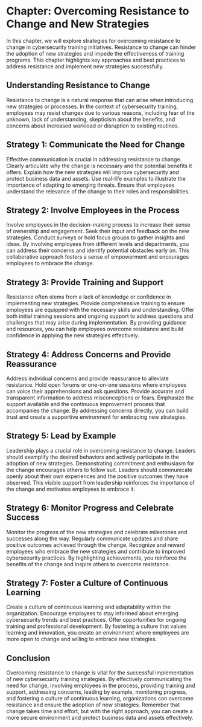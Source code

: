 Chapter: Overcoming Resistance to Change and New Strategies
===========================================================

In this chapter, we will explore strategies for overcoming resistance to change in cybersecurity training initiatives. Resistance to change can hinder the adoption of new strategies and impede the effectiveness of training programs. This chapter highlights key approaches and best practices to address resistance and implement new strategies successfully.

Understanding Resistance to Change
----------------------------------

Resistance to change is a natural response that can arise when introducing new strategies or processes. In the context of cybersecurity training, employees may resist changes due to various reasons, including fear of the unknown, lack of understanding, skepticism about the benefits, and concerns about increased workload or disruption to existing routines.

Strategy 1: Communicate the Need for Change
-------------------------------------------

Effective communication is crucial in addressing resistance to change. Clearly articulate why the change is necessary and the potential benefits it offers. Explain how the new strategies will improve cybersecurity and protect business data and assets. Use real-life examples to illustrate the importance of adapting to emerging threats. Ensure that employees understand the relevance of the change to their roles and responsibilities.

Strategy 2: Involve Employees in the Process
--------------------------------------------

Involve employees in the decision-making process to increase their sense of ownership and engagement. Seek their input and feedback on the new strategies. Conduct surveys or hold focus groups to gather insights and ideas. By involving employees from different levels and departments, you can address their concerns and identify potential obstacles early on. This collaborative approach fosters a sense of empowerment and encourages employees to embrace the change.

Strategy 3: Provide Training and Support
----------------------------------------

Resistance often stems from a lack of knowledge or confidence in implementing new strategies. Provide comprehensive training to ensure employees are equipped with the necessary skills and understanding. Offer both initial training sessions and ongoing support to address questions and challenges that may arise during implementation. By providing guidance and resources, you can help employees overcome resistance and build confidence in applying the new strategies effectively.

Strategy 4: Address Concerns and Provide Reassurance
----------------------------------------------------

Address individual concerns and provide reassurance to alleviate resistance. Hold open forums or one-on-one sessions where employees can voice their apprehensions and ask questions. Provide accurate and transparent information to address misconceptions or fears. Emphasize the support available and the continuous improvement process that accompanies the change. By addressing concerns directly, you can build trust and create a supportive environment for embracing new strategies.

Strategy 5: Lead by Example
---------------------------

Leadership plays a crucial role in overcoming resistance to change. Leaders should exemplify the desired behaviors and actively participate in the adoption of new strategies. Demonstrating commitment and enthusiasm for the change encourages others to follow suit. Leaders should communicate openly about their own experiences and the positive outcomes they have observed. This visible support from leadership reinforces the importance of the change and motivates employees to embrace it.

Strategy 6: Monitor Progress and Celebrate Success
--------------------------------------------------

Monitor the progress of the new strategies and celebrate milestones and successes along the way. Regularly communicate updates and share positive outcomes achieved through the change. Recognize and reward employees who embrace the new strategies and contribute to improved cybersecurity practices. By highlighting achievements, you reinforce the benefits of the change and inspire others to overcome resistance.

Strategy 7: Foster a Culture of Continuous Learning
---------------------------------------------------

Create a culture of continuous learning and adaptability within the organization. Encourage employees to stay informed about emerging cybersecurity trends and best practices. Offer opportunities for ongoing training and professional development. By fostering a culture that values learning and innovation, you create an environment where employees are more open to change and willing to embrace new strategies.

Conclusion
----------

Overcoming resistance to change is vital for the successful implementation of new cybersecurity training strategies. By effectively communicating the need for change, involving employees in the process, providing training and support, addressing concerns, leading by example, monitoring progress, and fostering a culture of continuous learning, organizations can overcome resistance and ensure the adoption of new strategies. Remember that change takes time and effort, but with the right approach, you can create a more secure environment and protect business data and assets effectively.
